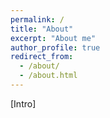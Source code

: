 ```yaml
---
permalink: /
title: "About"
excerpt: "About me"
author_profile: true
redirect_from: 
  - /about/
  - /about.html
---
```


[Intro]
